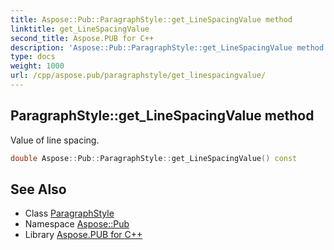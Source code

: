 ```yaml
---
title: Aspose::Pub::ParagraphStyle::get_LineSpacingValue method
linktitle: get_LineSpacingValue
second_title: Aspose.PUB for C++
description: 'Aspose::Pub::ParagraphStyle::get_LineSpacingValue method. Value of line spacing in C++.'
type: docs
weight: 1000
url: /cpp/aspose.pub/paragraphstyle/get_linespacingvalue/
---
```

## ParagraphStyle::get_LineSpacingValue method


Value of line spacing.

```cpp
double Aspose::Pub::ParagraphStyle::get_LineSpacingValue() const
```

## See Also

* Class [ParagraphStyle](../)
* Namespace [Aspose::Pub](../../)
* Library [Aspose.PUB for C++](../../../)
